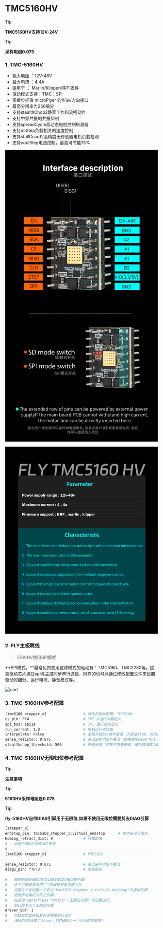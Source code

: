 # TMC5160HV

> [!TIP]
> **TMC5160HV支持12V-24V**

> [!TIP]
> **采样电阻0.075**

### 1.  TMC-5160HV

* 输入电压 ：12V-48V
* 最大电流 ：4.4A
* 适用于 ： Marlin/Klipper/RRF 固件
* 驱动模式支持：TMC：SPI
* 带微步插值 microPlyer 的步进/方向接口
* 最高分辨率为256细分
* 支持stealthChop2静音工作和流畅动作
* 支持中频共振的共振抑制
* 支持spreadCycle高动态电机控制斩波器
* 支持dcStep负载相关的速度控制
* 支持stallGuard2高精度无传感器电机负载检测
* 支持coolStep电流控制，最高可节能75%

![5160](../../images/boards/fly_tmc/5160hv.png)

![5160](../../images/boards/fly_tmc/5160hv-1.png)

### 2. FLY主板跳线

> 5160HV使用SPI模式

**SPI模式。**最常见的使用这种模式的驱动有：TMC5160、TMC2230等。这类驱动芯片通过spi与主控同步串行通信，同样的也可以通过修改配置文件来设置驱动的细分、运行电流、静音模式等。

![uart](../../images/boards/fly_tmc/2209-urat.png)

### 3. TMC-5160HV参考配置

```bash
[tmc5160 stepper_x]                 # 挤出机驱动配置- TMC5160
cs_pin: PC4                         # SPI 片选Pin脚定义
spi_bus: spi1a                      # SPI 通讯总线定义
run_current: 1.0                    # 电机运行电流值
interpolate: False                  # 是否开启256微步插值（开启是True，关闭是False）
sense_resistor: 0.075               # 驱动采样电阻不要改（如果使用5160 Pro，请将数值修改为0.033）
stealthchop_threshold: 500          # 静音阀值（如果不需要静音，请将数值改为0）
```

### 4. TMC-5160HV无限归位参考配置

> [!TIP]
> **注意事项**

> [!TIP]
> **5160HV采样电阻是0.075**

> [!TIP]
> **fly-5160HV自带DIAG引脚用于无限位.如果不使用无限位需要剪去DIAG引脚**

```bash
[stepper_x]
endstop_pin: tmc5160_stepper_x:virtual_endstop      # 使用驱动当限位
homing_retract_dist: 0              # 后撤距离
#   回退不改0会导致归位失败
#--------------------------------------------------------------------
[tmc5160 stepper_x]                 # TMC5160

sense_resistor: 0.075               # 驱动采样电阻不要改
diag1_pin: ^!PF3                    # 虚拟限位

#   微控制器连接到TMC5160的DIAG接口的引脚
#   这个引脚通常使用"^"前缀来开启内部上拉
#   设置这个会创建一个名为"tmc5160_stepper_x:virtual_endstop"的虚拟引脚
#   用做步进电机的终止引脚。
#   在启动"sensorless homing"（无限位归零）时设置这个。
#   默认是关闭了无限位归零
driver_SGT: 1
#   灵敏度和皮带松紧有关需要自行调节
#  （确保同时设置了driver_SGTHRS为一个合适的灵敏度）


```



   
